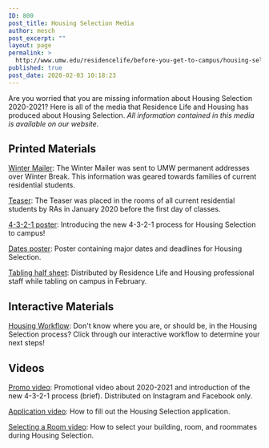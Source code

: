 ```yaml
---
ID: 800
post_title: Housing Selection Media
author: mesch
post_excerpt: ""
layout: page
permalink: >
  http://www.umw.edu/residencelife/before-you-get-to-campus/housing-selection/housing-selection-media/
published: true
post_date: 2020-02-03 10:18:23
---
```

Are you worried that you are missing information about Housing Selection 2020-2021? Here is all of the media that Residence Life and Housing has produced about Housing Selection. <em>All information contained in this media is available on our website.</em>
<h2>Printed Materials</h2>
<a href="http://www.umw.edu/residencelife/wp-content/uploads/sites/30/2020/02/Winter-Mailer.pdf" target="_blank" rel="noopener noreferrer">Winter Mailer</a>: The Winter Mailer was sent to UMW permanent addresses over Winter Break. This information was geared towards families of current residential students.

<a href="http://www.umw.edu/residencelife/wp-content/uploads/sites/30/2020/02/Teaser.pdf" target="_blank" rel="noopener noreferrer">Teaser</a>: The Teaser was placed in the rooms of all current residential students by RAs in January 2020 before the first day of classes.

<a href="http://www.umw.edu/residencelife/wp-content/uploads/sites/30/2020/02/4-3-2-1-poster.pdf" target="_blank" rel="noopener noreferrer">4-3-2-1 poster</a>: Introducing the new 4-3-2-1 process for Housing Selection to campus!

<a href="http://www.umw.edu/residencelife/wp-content/uploads/sites/30/2020/02/1000ft.pdf" target="_blank" rel="noopener noreferrer">Dates poster</a>: Poster containing major dates and deadlines for Housing Selection.

<a href="http://www.umw.edu/residencelife/wp-content/uploads/sites/30/2020/02/Tabling-half-sheeet.pdf" target="_blank" rel="noopener noreferrer">Tabling half sheet</a>: Distributed by Residence Life and Housing professional staff while tabling on campus in February.
<h2>Interactive Materials</h2>
<a href="https://docs.google.com/presentation/d/1mTZ_hHIvdFySGIkWQp0QFPbpNKYItlvaBbJ7B4jqGMY/present?usp=sharing" target="_blank" rel="noopener noreferrer">Housing Workflow</a>: Don't know where you are, or should be, in the Housing Selection process? Click through our interactive workflow to determine your next steps!
<h2>Videos</h2>
<a href="https://youtu.be/IMdjIdru02w" target="_blank" rel="noopener noreferrer">Promo video</a>: Promotional video about 2020-2021 and introduction of the new 4-3-2-1 process (brief). Distributed on Instagram and Facebook only.

<a href="https://youtu.be/ZP7-C-34VI4" target="_blank" rel="noopener noreferrer">Application video</a>: How to fill out the Housing Selection application.

<a href="https://www.youtube.com/watch?v=Wb6mKLHTWwE&amp;feature=youtu.be">Selecting a Room video</a>: How to select your building, room, and roommates during Housing Selection.
